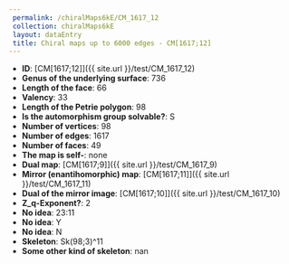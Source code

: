 ```yaml
--- 
 permalink: /chiralMaps6kE/CM_1617_12 
 collection: chiralMaps6kE
 layout: dataEntry
 title: Chiral maps up to 6000 edges - CM[1617;12]
---
```


- **ID**: [CM[1617;12]]({{ site.url }}/test/CM_1617_12)
- **Genus of the underlying surface**: 736
- **Length of the face**: 66
- **Valency**: 33
- **Length of the Petrie polygon**: 98
- **Is the automorphism group solvable?**: S
- **Number of vertices**: 98
- **Number of edges**: 1617
- **Number of faces**: 49
- **The map is self-**: none
- **Dual map**: [CM[1617;9]]({{ site.url }}/test/CM_1617_9)
- **Mirror (enantihomorphic) map**: [CM[1617;11]]({{ site.url }}/test/CM_1617_11)
- **Dual of the mirror image**: [CM[1617;10]]({{ site.url }}/test/CM_1617_10)
- **Z_q-Exponent?**: 2
- **No idea**:  23:11
- **No idea**: Y
- **No idea**: N
- **Skeleton**: Sk(98;3)^11
- **Some other kind of skeleton**: nan
